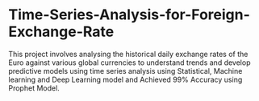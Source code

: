 # Time-Series-Analysis-for-Foreign-Exchange-Rate
This project involves analysing the historical daily exchange rates of the Euro against various global currencies to understand trends and develop predictive models using time series analysis using Statistical, Machine learning and Deep Learning model and Achieved 99% Accuracy using Prophet Model. 
